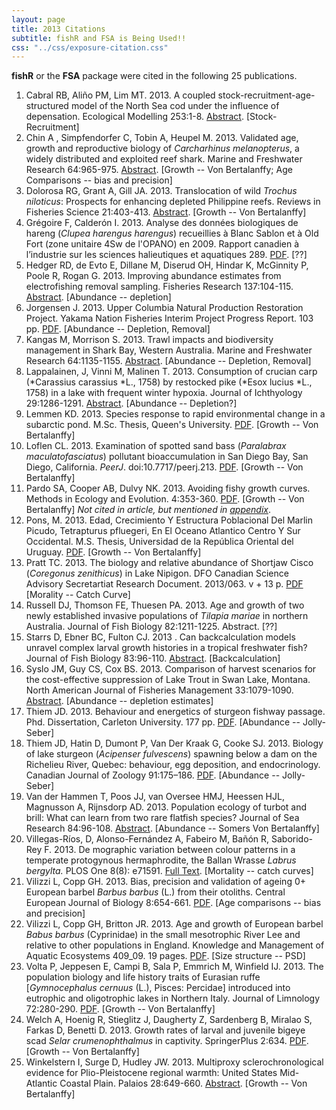 ```yaml
---
layout: page
title: 2013 Citations
subtitle: fishR and FSA is Being Used!!
css: "../css/exposure-citation.css"
---
```


**fishR** or the **FSA** package were cited in the following <span id="contact-div">25</span> publications.

1. Cabral RB, Aliño PM, Lim MT.  2013.  A coupled stock-recruitment-age-structured model of the North Sea cod under the influence of depensation.  Ecological Modelling 253:1-8.  [Abstract](http://www.sciencedirect.com/science/article/pii/S0304380013000148).  [Stock-Recruitment]
1. Chin A , Simpfendorfer C, Tobin A, Heupel M.  2013. Validated age, growth and reproductive biology of *Carcharhinus melanopterus*, a widely distributed and exploited reef shark.  Marine and Freshwater Research 64:965-975.  [Abstract](http://www.publish.csiro.au/nid/126/paper/MF13017.htm).  [Growth -- Von Bertalanffy; Age Comparisons -- bias and precision]
1. Dolorosa RG, Grant A, Gill JA. 2013.  Translocation of wild *Trochus niloticus*: Prospects for enhancing depleted Philippine reefs.  Reviews in Fisheries Science 21:403-413.  [Abstract](http://www.tandfonline.com/doi/abs/10.1080/10641262.2013.800773#.U-tTafldV8E).  [Growth -- Von Bertalanffy]
1. Grégoire F, Calderón I.  2013.  Analyse des données biologiques de hareng (*Clupea harengus harengus*) recueillies à Blanc Sablon et à Old Fort (zone unitaire 4Sw de l'OPANO) en 2009.  Rapport canadien à l’industrie sur les sciences halieutiques et aquatiques 289.  [PDF](http://publications.gc.ca/collections/collection_2013/mpo-dfo/Fs97-14-289-2013-fra.pdf).  [??]
1. Hedger RD, de Evto E, Dillane M, Diserud OH, Hindar K, McGinnity P, Poole R, Rogan G.  2013.  Improving abundance estimates from electrofishing removal sampling.  Fisheries Research 137:104-115.  [Abstract](http://www.sciencedirect.com/science/article/pii/S0165783612002846).  [Abundance -- depletion]
1. Jorgensen J.  2013.  Upper Columbia Natural Production Restoration Project.  Yakama Nation Fisheries Interim Project Progress Report.  103 pp.  [PDF](http://yakamafish-nsn.gov/sites/default/files/projects/2013%20UCNPRP%20Prorgess%20Report_0.pdf).  [Abundance -- Depletion, Removal]
1. Kangas M, Morrison S.  2013.  Trawl impacts and biodiversity management in Shark Bay, Western Australia. Marine and Freshwater Research 64:1135-1155.  [Abstract](http://www.publish.csiro.au/paper/MF12292.htm).  [Abundance -- Depletion, Removal]
1. Lappalainen, J, Vinni M, Malinen T.  2013.  Consumption of crucian carp (*Carassius carassius *L., 1758) by restocked pike (*Esox lucius *L., 1758) in a lake with frequent winter hypoxia.  Journal of Ichthyology 29:1286-1291.  [Abstract](http://onlinelibrary.wiley.com/doi/10.1111/jai.12284/abstract?deniedAccessCustomisedMessage=&userIsAuthenticated=false).  [Abundance -- Depletion?]
1. Lemmen KD.  2013.  Species response to rapid environmental change in a subarctic pond.  M.Sc. Thesis, Queen's University.  [PDF](http://qspace.library.queensu.ca/bitstream/1974/8386/1/Lemmen_Kimberley_D_201309_MSc.pdf).  [Growth -- Von Bertalanffy]
1. Loflen CL. 2013.  Examination of spotted sand bass (*Paralabrax maculatofasciatus*) pollutant bioaccumulation in San Diego Bay, San Diego, California.  *PeerJ*. doi:10.7717/peerj.213.  [PDF](http://www.readcube.com/articles/10.7717/peerj.213).  [Growth -- Von Bertalanffy]
1. Pardo SA, Cooper AB, Dulvy NK.  2013.  Avoiding fishy growth curves.  Methods in Ecology and Evolution.  4:353-360.  [PDF](http://www.readcube.com/articles/10.1111/2041-210x.12020).  [Growth -- Von Bertalanffy] *Not cited in article, but mentioned in [appendix](http://onlinelibrary.wiley.com/store/10.1111/2041-210x.12020/asset/supinfo/mee312020-sup-0001-AppendixS1.txt?v=1&s=4884713389b7f02621a443dfeffe06399c01541c)*.
1. Pons, M.  2013.  Edad, Crecimiento Y Estructura Poblacional Del Marlin Picudo, Tetrapturus pfluegeri, En El Oceano Atlantico Centro Y Sur Occidental.  M.S. Thesis, Universidad de la República Oriental del Uruguay.  [PDF](http://www.bib.fcien.edu.uy/files/etd/resumen/uy24-16289R.pdf). [Growth -- Von Bertalanffy]
1. Pratt TC.  2013.  The biology and relative abundance of Shortjaw Cisco (*Coregonus zenithicus*) in Lake Nipigon.  DFO Canadian Science Advisory Secretartiat Research Document. 2013/063. v + 13 p.  [PDF](http://publications.gc.ca/collections/collection_2013/mpo-dfo/Fs70-5-2013-063-eng.pdf) [Morality -- Catch Curve]
1. Russell DJ, Thomson FE, Thuesen PA. 2013.  Age and growth of two newly established invasive populations of *Tilapia mariae* in northern Australia. Journal of Fish Biology 82:1211-1225.  Abstract.  [??]
1. Starrs D, Ebner BC, Fulton CJ.  2013 . Can backcalculation models unravel complex larval growth histories in a tropical freshwater fish?  Journal of Fish Biology 83:96-110.  [Abstract](http://onlinelibrary.wiley.com/doi/10.1111/jfb.12152/abstract;jsessionid=9EDC8CF8F27B726B2D43600CC2BB05E2.f03t01?deniedAccessCustomisedMessage=&userIsAuthenticated=false).  [Backcalculation]
1. Syslo JM, Guy CS, Cox BS.  2013.  Comparison of harvest scenarios for the cost-effective suppression of Lake Trout in Swan Lake, Montana.  North American Journal of Fisheries Management 33:1079-1090.  [Abstract](http://www.tandfonline.com/doi/abs/10.1080/02755947.2013.824935#.Un263Pkqh8E).  [Abundance -- depletion estimates]
1. Thiem JD.  2013.  Behaviour and energetics of sturgeon fishway passage.  Phd. Dissertation, Carleton University.  177 pp.  [PDF](http://www.fecpl.ca/wp-content/uploads/2013/05/Thiem_PhD_thesis.pdf). [Abundance -- Jolly-Seber]
1. Thiem JD, Hatin D, Dumont P, Van Der Kraak G, Cooke SJ.  2013.  Biology of lake sturgeon (*Acipenser fulvescens*) spawning below a dam on the Richelieu River, Quebec: behaviour, egg deposition, and endocrinology.  Canadian Journal of Zoology 91:175–186.  [PDF](http://www3.carleton.ca/fecpl/pdfs/CJZ%20-%20Thiem%20et%20al%202013.pdf). [Abundance -- Jolly-Seber]
1. Van der Hammen T, Poos JJ, van Oversee HMJ, Heessen HJL, Magnusson A, Rijnsdorp AD.  2013.  Population ecology of turbot and brill: What can learn from two rare flatfish species?  Journal of Sea Research 84:96-108.  [Abstract](http://www.sciencedirect.com/science/article/pii/S138511011300124X).  [Abundance -- Somers Von Bertalanffy]
1. Villegas-Ríos, D, Alonso-Fernández A, Fabeiro M, Bañón R, Saborido-Rey F.  2013.  De mographic variation between colour patterns in a temperate protogynous hermaphrodite, the Ballan Wrasse *Labrus bergylta.*  PLOS One 8(8): e71591. [Full Text](http://www.plosone.org/article/info%3Adoi%2F10.1371%2Fjournal.pone.0071591). [Mortality -- catch curves]
1. Vilizzi L, Copp GH.  2013.  Bias, precision and validation of ageing 0+ European barbel *Barbus barbus* (L.) from their otoliths.  Central European Journal of Biology 8:654-661.  [PDF](http://www.researchgate.net/publication/236865633_Bias_precision_and_validation_of_ageing_0_European_barbel_Barbus_barbus_(L.)_from_their_otoliths/file/50463519b6d9e1e85e.pdf).   [Age comparisons -- bias and precision]
1. Vilizzi L, Copp GH, Britton JR.  2013.  Age and growth of European barbel *Babus barbus* (Cyprinidae) in the small mesotrophic River Lee and relative to other populations in England.  Knowledge and Management of Aquatic Ecosystems 409_09.  19 pages.  [PDF](http://www.researchgate.net/publication/236865555_Age_and_growth_of_European_barbel_Barbus_barbus_(Cyprinidae)_in_the_small_mesotrophic_River_Lee_and_relative_to_other_populations_in_England/file/e0b4951ff9d500bbbe.pdf). [Size structure -- PSD]
1. Volta P, Jeppesen E, Campi B, Sala P, Emmrich M, Winfield IJ.  2013.  The population biology and life history traits of Eurasian ruffe [*Gymnocephalus cernuus* (L.), Pisces: Percidae] introduced into eutrophic and oligotrophic lakes in Northern Italy.  Journal of Limnology 72:280-290.  [PDF](http://www.jlimnol.it/index.php/jlimnol/article/download/jlimnol.2013.e22/pdf). [Growth -- Von Bertalanffy]
1. Welch A, Hoenig R, Stieglitz J, Daugherty Z, Sardenberg B, Miralao S, Farkas D, Benetti D.  2013.  Growth rates of larval and juvenile bigeye scad *Selar crumenophthalmus* in captivity.  SpringerPlus 2:634.  [PDF](http://www.springerplus.com/content/2/1/634/abstract).  [Growth -- Von Bertalanffy]
1. Winkelstern I, Surge D, Hudley JW.  2013.  Multiproxy sclerochronological evidence for Plio-Pleistocene regional warmth: United States Mid-Atlantic Coastal Plain.    Palaios 28:649-660.  [Abstract](http://www.bioone.org/doi/abs/10.2110/palo.2013.p13-010r).  [Growth -- Von Bertalanffy]
